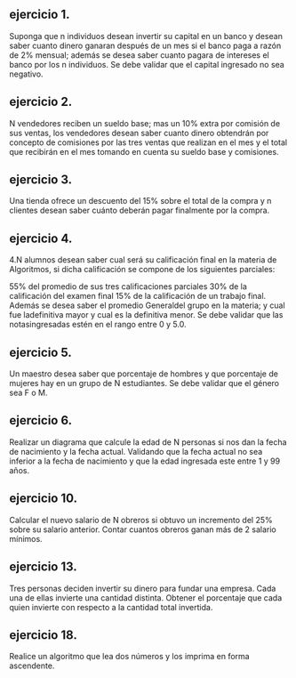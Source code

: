 ## ejercicio 1.
Suponga que n individuos desean invertir su capital en un banco y desean saber cuanto dinero ganaran después de un mes  si el banco paga a razón de 2% mensual; además se desea saber cuanto pagara de intereses el banco por los n individuos. Se debe validar que el capital ingresado no sea negativo.

## ejercicio 2.
N vendedores reciben un sueldo base; mas un 10% extra por comisión de sus ventas, los vendedores desean saber cuanto dinero obtendrán por concepto de comisiones por las tres ventas que realizan en el mes y el total que recibirán en el mes tomando en cuenta su sueldo base y comisiones.

## ejercicio 3.
Una tienda ofrece un descuento del 15% sobre el total de la compra y n clientes desean saber cuánto deberán pagar finalmente por la compra.

## ejercicio 4.
4.N alumnos desean saber cual será su calificación final en la materia de Algoritmos, si dicha calificación se compone de los siguientes parciales: 

55% del promedio de sus tres calificaciones parciales
30% de la calificación del examen final
15% de la calificación de un trabajo final.
Además  se desea saber el promedio Generaldel grupo en la materia; y cual fue ladefinitiva mayor y cual es la definitiva menor. Se debe validar que las notasingresadas estén en el rango entre 0 y 5.0.

## ejercicio 5.
Un maestro desea saber que porcentaje de hombres y que porcentaje de mujeres hay en un grupo de N estudiantes. Se debe validar que el género sea F o M.
## ejercicio 6.
Realizar un diagrama que calcule la edad de N personas si nos dan la fecha de nacimiento y la fecha actual. Validando que la fecha actual no sea inferior a la fecha de nacimiento y que la edad ingresada este entre 1 y 99 años.

## ejercicio 10.
Calcular el nuevo salario de N obreros si obtuvo un incremento del 25% sobre su salario anterior. Contar cuantos obreros ganan más de 2 salario mínimos. 

## ejercicio 13.
Tres personas deciden invertir su dinero para fundar una empresa. Cada una de ellas invierte una cantidad distinta. Obtener el porcentaje que cada quien invierte con respecto a la cantidad total invertida.

## ejercicio 18.
Realice un algoritmo que lea dos números y los imprima en forma ascendente.
